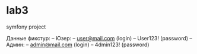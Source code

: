 # lab3
symfony project

Данные фикстур:
  – Юзер:
    – user@mail.com (login)
    – User123! (password)
  – Админ:
    – admin@mail.com (login)
    – 4dmin123! (password)
